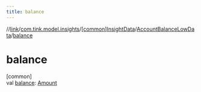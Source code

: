 ```yaml
---
title: balance
---
```

//[link](../../../../index.html)/[com.tink.model.insights](../../index.html)/[[common]InsightData](../index.html)/[AccountBalanceLowData](index.html)/[balance](balance.html)



# balance



[common]\
val [balance](balance.html): [Amount](../../../com.tink.model.misc/[common]-amount/index.html)




